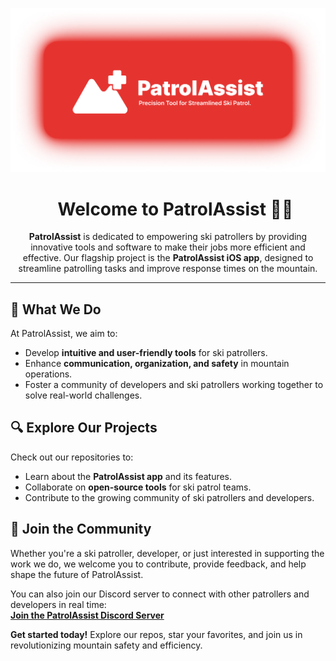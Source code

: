 <p align="center">
  <img src="/patrolassistbanner.png" alt="PatrolAssist Banner"/>
</p>

<div id="user-content-toc" align='center'>
  <ul align="center" style="list-style: none;">
    <summary>
      <h1>Welcome to PatrolAssist 👋🏼</h1>
    </summary>
  </ul>
</div>

<div align="center">
<p></p><strong>PatrolAssist</strong> is dedicated to empowering ski patrollers by providing innovative tools and software to make their jobs more efficient and effective. Our flagship project is the <strong>PatrolAssist iOS app</strong>, designed to streamline patrolling tasks and improve response times on the mountain.</p>
</div>

---

## 🎯 What We Do  
At PatrolAssist, we aim to:  
- Develop **intuitive and user-friendly tools** for ski patrollers.  
- Enhance **communication, organization, and safety** in mountain operations.  
- Foster a community of developers and ski patrollers working together to solve real-world challenges.  

## 🔍 Explore Our Projects  
Check out our repositories to:  
- Learn about the **PatrolAssist app** and its features.  
- Collaborate on **open-source tools** for ski patrol teams.  
- Contribute to the growing community of ski patrollers and developers.   

## 🤝 Join the Community  
Whether you're a ski patroller, developer, or just interested in supporting the work we do, we welcome you to contribute, provide feedback, and help shape the future of PatrolAssist.  

You can also join our Discord server to connect with other patrollers and developers in real time:  
[**Join the PatrolAssist Discord Server**](https://discord.gg/UYGJbsduCk)  

**Get started today!** Explore our repos, star your favorites, and join us in revolutionizing mountain safety and efficiency.  

